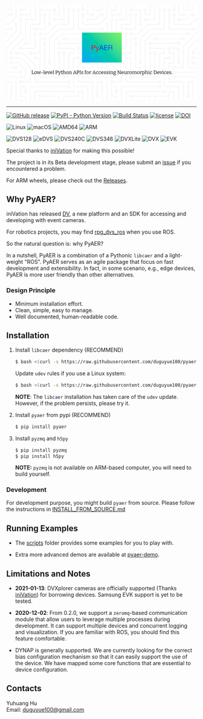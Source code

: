 ![PyAER](./res/pyaer_cover_img.png)

---

[![GitHub release](https://img.shields.io/github/release/duguyue100/pyaer.svg?style=flat-square)](https://github.com/duguyue100/pyaer)
[![PyPI - Python Version](https://img.shields.io/pypi/pyversions/pyaer.svg?style=flat-square)](https://pypi.org/project/pyaer/)
[![Build Status](https://api.travis-ci.org/duguyue100/pyaer.svg?branch=master)](https://travis-ci.org/duguyue100/pyaer)
[![license](https://img.shields.io/github/license/duguyue100/pyaer.svg)](https://github.com/duguyue100/pyaer/blob/master/LICENSE)
[![DOI](https://zenodo.org/badge/DOI/10.5281/zenodo.1346279.svg)](https://doi.org/10.5281/zenodo.1346279)

![Linux](https://img.shields.io/badge/OS-Linux-orange.svg)
![macOS](https://img.shields.io/badge/OS-macOS-orange.svg)
![AMD64](https://img.shields.io/badge/ARCH-AMD64-orange.svg)
![ARM](https://img.shields.io/badge/ARCH-ARM64-orange.svg)

![DVS128](https://img.shields.io/badge/DEVICE-DVS128-blueviolet.svg)
![eDVS](https://img.shields.io/badge/DEVICE-eDVS-blueviolet.svg)
![DVS240C](https://img.shields.io/badge/DEVICE-DVS240C-blueviolet.svg)
![DVS346](https://img.shields.io/badge/DEVICE-DVS346-blueviolet.svg)
![DVXLite](https://img.shields.io/badge/DEVICE-DVXplorer%20Lite-blueviolet.svg)
![DVX](https://img.shields.io/badge/DEVICE-DVXplorer-blueviolet.svg)
![EVK](https://img.shields.io/badge/DEVICE-Samsung%20EVK-blueviolet.svg)

Special thanks to [iniVation](https://inivation.com/) for making this possible!

The project is in its Beta development stage, please submit an [issue](https://github.com/duguyue100/pyaer/issues) if you encountered a problem.

For ARM wheels, please check out the [Releases](https://github.com/duguyue100/pyaer/releases/latest).

## Why PyAER?

iniVation has released [DV](https://gitlab.com/inivation/dv), a new platform and an SDK for accessing and developing with event cameras.

For robotics projects, you may find [rpg_dvs_ros](https://github.com/uzh-rpg/rpg_dvs_ros) when you use ROS.

So the natural question is: why PyAER?

In a nutshell, PyAER is a combination of a Pythonic `libcaer` and a light-weight "ROS". PyAER serves as an agile package that focus on fast development and extensibility. In fact, in some scenario, e.g., edge devices, PyAER is more user friendly than other alternatives.

### Design Principle

+ Minimum installation effort.
+ Clean, simple, easy to manage.
+ Well documented, human-readable code.

## Installation

1. Install `libcaer` dependency (RECOMMEND)

    ```bash
    $ bash <(curl -s https://raw.githubusercontent.com/duguyue100/pyaer/master/install-libcaer.sh)
    ```

    Update `udev` rules if you use a Linux system:

    ```bash
    $ bash <(curl -s https://raw.githubusercontent.com/duguyue100/pyaer/master/install-udev.sh)
    ```

    __NOTE__: The `libcaer` installation has taken care of the `udev` update.
    However, if the problem persists, please try it.

2. Install `pyaer` from pypi (RECOMMEND)

    ```bash
    $ pip install pyaer
    ```

3. Install `pyzmq` and `h5py`
    ```
    $ pip install pyzmq
    $ pip install h5py
    ```

    __NOTE:__ `pyzmq` is not available on ARM-based computer, you will need to build yourself.

### Development

For development purpose, you might build `pyaer` from source.
Please follow the instructions in [INSTALL_FROM_SOURCE.md](./INSTALL_FROM_SOURCE.md)

## Running Examples

+ The [scripts](./scripts) folder provides some examples for you to play with.

+ Extra more advanced demos are available at [pyaer-demo](https://github.com/duguyue100/pyaer-demo).

## Limitations and Notes

+ __2021-01-13__: DVXplorer cameras are officially supported
(Thanks [iniVation](https://inivation.com/))
for borrowing devices. Samsung EVK support is yet to be tested.

+ __2020-12-02__: From 0.2.0, we support a `zeromq`-based communication
module that allow users to leverage multiple processes during development.
It can support multiple devices and concurrent logging and
visualization. If you are familiar with ROS, you should
find this feature comfortable.

+ DYNAP is generally supported. We are currently looking for the correct
bias configuration mechanism so that it can easily support the use of the
device. We have mapped some core functions that are essential to device
configuration.

## Contacts

Yuhuang Hu  
Email: duguyue100@gmail.com
